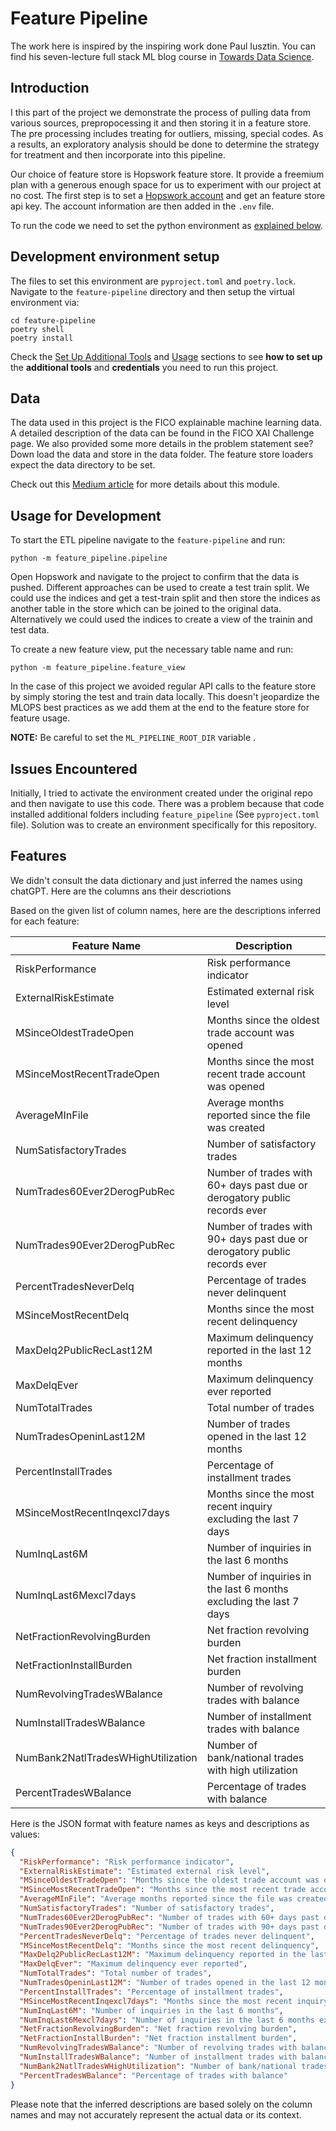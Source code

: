 # Feature Pipeline

The work here is inspired by the inspiring work done Paul Iusztin. You can find his seven-lecture full stack ML blog course in [Towards Data Science](https://medium.com/towards-data-science/a-framework-for-building-a-production-ready-feature-engineering-pipeline-f0b29609b20f).

## Introduction

I this part of the project we demonstrate the process of pulling data from various sources, prepropocessing it and then storing it in a feature store. The pre processing includes treating for outliers, missing, special codes. As a results, an exploratory analysis should be done to determine the strategy for treatment and then incorporate into this pipeline.

Our choice of feature store is Hopswork feature store. It provide a freemium plan with a generous  enough space for us to experiment with our project at no cost. The first step is to set a [Hopswork account](https://www.hopsworks.ai/) and get an feature store api key. The account information are then added in the `.env` file.

To run the code we need to set the python environment as [explained below](#Development-environment-setup).


## Development environment setup

The files to set this environment are `pyproject.toml` and `poetry.lock`. Navigate to the `feature-pipeline` directory and then setup the virtual environment via:

```shell
cd feature-pipeline
poetry shell
poetry install
```

Check the [Set Up Additional Tools](https://github.com/iusztinpaul/energy-forecasting#-set-up-additional-tools-) and [Usage](https://github.com/iusztinpaul/energy-forecasting#usage) sections to see **how to set up** the **additional tools** and **credentials** you need to run this project.

## Data

The data used in this project is the FICO explainable machine learning data. A detailed description of the data can be found in the FICO XAI Challenge page. We also provided some more details in the problem statement see?
Down load the data and store in the data folder. The feature store loaders expect the data directory to be set.

Check out this [Medium article](https://medium.com/towards-data-science/a-framework-for-building-a-production-ready-feature-engineering-pipeline-f0b29609b20f) for more details about this module.


## Usage for Development

To start the ETL pipeline navigate to the `feature-pipeline` and run:
```shell
python -m feature_pipeline.pipeline
```

Open Hopswork and navigate to the project to confirm that the data is pushed. Different approaches can be used to create a test train split. We could use the indices and get a test-train split and then store the indices as another table in the store which can be joined to the original data. Alternatively we could used the indices to create a view of the trainin and test data. 

To create a new feature view, put the necessary table name and run:

```shell
python -m feature_pipeline.feature_view
```

In the case of this project we avoided regular API calls to the feature store by simply storing the test and train data locally. This doesn't jeopardize the MLOPS best practices as we add them at the end to the feature store for feature usage.

**NOTE:** Be careful to set the `ML_PIPELINE_ROOT_DIR` variable .


## Issues Encountered

Initially, I tried to activate the environment created under the original repo and then navigate to use this code. There was a problem because that code installed additional folders including `feature_pipeline` (See `pyproject.toml` file). Solution was to create an environment specifically for this repository.

## Features

We didn't consult the data dictionary and just inferred the names using chatGPT. Here are the columns ans their descriotions

Based on the given list of column names, here are the descriptions inferred for each feature:

| Feature Name                       | Description                                                |
|------------------------------------|------------------------------------------------------------|
| RiskPerformance                    | Risk performance indicator                                 |
| ExternalRiskEstimate               | Estimated external risk level                              |
| MSinceOldestTradeOpen              | Months since the oldest trade account was opened           |
| MSinceMostRecentTradeOpen          | Months since the most recent trade account was opened       |
| AverageMInFile                     | Average months reported since the file was created         |
| NumSatisfactoryTrades              | Number of satisfactory trades                              |
| NumTrades60Ever2DerogPubRec        | Number of trades with 60+ days past due or derogatory public records ever                      |
| NumTrades90Ever2DerogPubRec        | Number of trades with 90+ days past due or derogatory public records ever                      |
| PercentTradesNeverDelq             | Percentage of trades never delinquent                      |
| MSinceMostRecentDelq               | Months since the most recent delinquency                    |
| MaxDelq2PublicRecLast12M           | Maximum delinquency reported in the last 12 months         |
| MaxDelqEver                        | Maximum delinquency ever reported                           |
| NumTotalTrades                     | Total number of trades                                      |
| NumTradesOpeninLast12M             | Number of trades opened in the last 12 months              |
| PercentInstallTrades               | Percentage of installment trades                           |
| MSinceMostRecentInqexcl7days       | Months since the most recent inquiry excluding the last 7 days |
| NumInqLast6M                       | Number of inquiries in the last 6 months                   |
| NumInqLast6Mexcl7days              | Number of inquiries in the last 6 months excluding the last 7 days |
| NetFractionRevolvingBurden         | Net fraction revolving burden                              |
| NetFractionInstallBurden           | Net fraction installment burden                            |
| NumRevolvingTradesWBalance         | Number of revolving trades with balance                     |
| NumInstallTradesWBalance           | Number of installment trades with balance                  |
| NumBank2NatlTradesWHighUtilization | Number of bank/national trades with high utilization       |
| PercentTradesWBalance              | Percentage of trades with balance                          |

Here is the JSON format with feature names as keys and descriptions as values:

```json
{
  "RiskPerformance": "Risk performance indicator",
  "ExternalRiskEstimate": "Estimated external risk level",
  "MSinceOldestTradeOpen": "Months since the oldest trade account was opened",
  "MSinceMostRecentTradeOpen": "Months since the most recent trade account was opened",
  "AverageMInFile": "Average months reported since the file was created",
  "NumSatisfactoryTrades": "Number of satisfactory trades",
  "NumTrades60Ever2DerogPubRec": "Number of trades with 60+ days past due or derogatory public records ever",
  "NumTrades90Ever2DerogPubRec": "Number of trades with 90+ days past due or derogatory public records ever",
  "PercentTradesNeverDelq": "Percentage of trades never delinquent",
  "MSinceMostRecentDelq": "Months since the most recent delinquency",
  "MaxDelq2PublicRecLast12M": "Maximum delinquency reported in the last 12 months",
  "MaxDelqEver": "Maximum delinquency ever reported",
  "NumTotalTrades": "Total number of trades",
  "NumTradesOpeninLast12M": "Number of trades opened in the last 12 months",
  "PercentInstallTrades": "Percentage of installment trades",
  "MSinceMostRecentInqexcl7days": "Months since the most recent inquiry excluding the last 7 days",
  "NumInqLast6M": "Number of inquiries in the last 6 months",
  "NumInqLast6Mexcl7days": "Number of inquiries in the last 6 months excluding the last 7 days",
  "NetFractionRevolvingBurden": "Net fraction revolving burden",
  "NetFractionInstallBurden": "Net fraction installment burden",
  "NumRevolvingTradesWBalance": "Number of revolving trades with balance",
  "NumInstallTradesWBalance": "Number of installment trades with balance",
  "NumBank2NatlTradesWHighUtilization": "Number of bank/national trades with high utilization",
  "PercentTradesWBalance": "Percentage of trades with balance"
}
```

Please note that the inferred descriptions are based solely on the column names and may not accurately represent the actual data or its context.